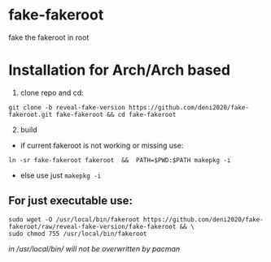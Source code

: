 # fake-fakeroot
fake the fakeroot in root

# Installation for Arch/Arch based
1) clone repo and cd:
```
git clone -b reveal-fake-version https://github.com/deni2020/fake-fakeroot.git fake-fakeroot && cd fake-fakeroot
```
2) build
* if current fakeroot is not working or missing use:
```
ln -sr fake-fakeroot fakeroot  &&  PATH=$PWD:$PATH makepkg -i
```
* else use just `makepkg -i`

## For just executable use:
```
sudo wget -O /usr/local/bin/fakeroot https://github.com/deni2020/fake-fakeroot/raw/reveal-fake-version/fake-fakeroot && \
sudo chmod 755 /usr/local/bin/fakeroot
```
*in /usr/local/bin/ will not be overwritten by pacman*
